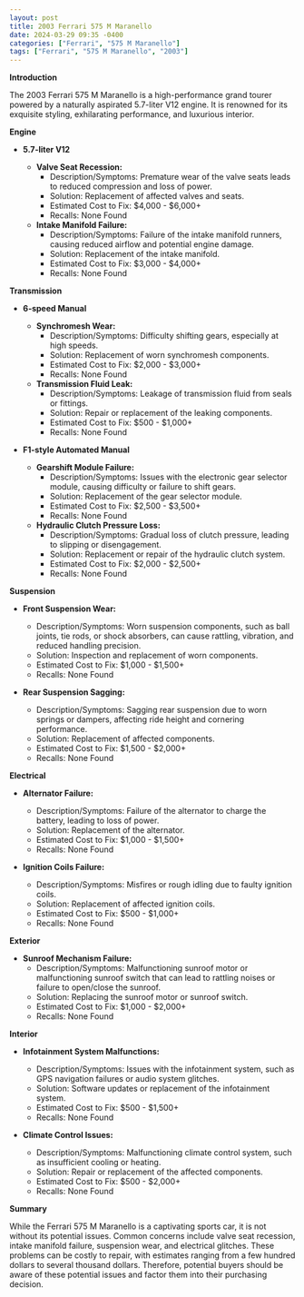 ```yaml
---
layout: post
title: 2003 Ferrari 575 M Maranello
date: 2024-03-29 09:35 -0400
categories: ["Ferrari", "575 M Maranello"]
tags: ["Ferrari", "575 M Maranello", "2003"]
---
```

**Introduction**

The 2003 Ferrari 575 M Maranello is a high-performance grand tourer powered by a naturally aspirated 5.7-liter V12 engine. It is renowned for its exquisite styling, exhilarating performance, and luxurious interior.

**Engine**

* **5.7-liter V12**

    * **Valve Seat Recession:**
        * Description/Symptoms: Premature wear of the valve seats leads to reduced compression and loss of power.
        * Solution: Replacement of affected valves and seats.
        * Estimated Cost to Fix: $4,000 - $6,000+
        * Recalls: None Found
    * **Intake Manifold Failure:**
        * Description/Symptoms: Failure of the intake manifold runners, causing reduced airflow and potential engine damage.
        * Solution: Replacement of the intake manifold.
        * Estimated Cost to Fix: $3,000 - $4,000+
        * Recalls: None Found

**Transmission**

* **6-speed Manual**

    * **Synchromesh Wear:**
        * Description/Symptoms: Difficulty shifting gears, especially at high speeds.
        * Solution: Replacement of worn synchromesh components.
        * Estimated Cost to Fix: $2,000 - $3,000+
        * Recalls: None Found
    * **Transmission Fluid Leak:**
        * Description/Symptoms: Leakage of transmission fluid from seals or fittings.
        * Solution: Repair or replacement of the leaking components.
        * Estimated Cost to Fix: $500 - $1,000+
        * Recalls: None Found

* **F1-style Automated Manual**

    * **Gearshift Module Failure:**
        * Description/Symptoms: Issues with the electronic gear selector module, causing difficulty or failure to shift gears.
        * Solution: Replacement of the gear selector module.
        * Estimated Cost to Fix: $2,500 - $3,500+
        * Recalls: None Found
    * **Hydraulic Clutch Pressure Loss:**
        * Description/Symptoms: Gradual loss of clutch pressure, leading to slipping or disengagement.
        * Solution: Replacement or repair of the hydraulic clutch system.
        * Estimated Cost to Fix: $2,000 - $2,500+
        * Recalls: None Found

**Suspension**

* **Front Suspension Wear:**
    * Description/Symptoms: Worn suspension components, such as ball joints, tie rods, or shock absorbers, can cause rattling, vibration, and reduced handling precision.
    * Solution: Inspection and replacement of worn components.
    * Estimated Cost to Fix: $1,000 - $1,500+
    * Recalls: None Found

* **Rear Suspension Sagging:**
    * Description/Symptoms: Sagging rear suspension due to worn springs or dampers, affecting ride height and cornering performance.
    * Solution: Replacement of affected components.
    * Estimated Cost to Fix: $1,500 - $2,000+
    * Recalls: None Found

**Electrical**

* **Alternator Failure:**
    * Description/Symptoms: Failure of the alternator to charge the battery, leading to loss of power.
    * Solution: Replacement of the alternator.
    * Estimated Cost to Fix: $1,000 - $1,500+
    * Recalls: None Found

* **Ignition Coils Failure:**
    * Description/Symptoms: Misfires or rough idling due to faulty ignition coils.
    * Solution: Replacement of affected ignition coils.
    * Estimated Cost to Fix: $500 - $1,000+
    * Recalls: None Found

**Exterior**

* **Sunroof Mechanism Failure:**
    * Description/Symptoms: Malfunctioning sunroof motor or malfunctioning sunroof switch that can lead to rattling noises or failure to open/close the sunroof.
    * Solution: Replacing the sunroof motor or sunroof switch.
    * Estimated Cost to Fix: $1,000 - $2,000+
    * Recalls: None Found

**Interior**

* **Infotainment System Malfunctions:**
    * Description/Symptoms: Issues with the infotainment system, such as GPS navigation failures or audio system glitches.
    * Solution: Software updates or replacement of the infotainment system.
    * Estimated Cost to Fix: $500 - $1,500+
    * Recalls: None Found

* **Climate Control Issues:**
    * Description/Symptoms: Malfunctioning climate control system, such as insufficient cooling or heating.
    * Solution: Repair or replacement of the affected components.
    * Estimated Cost to Fix: $500 - $2,000+
    * Recalls: None Found

**Summary**

While the Ferrari 575 M Maranello is a captivating sports car, it is not without its potential issues. Common concerns include valve seat recession, intake manifold failure, suspension wear, and electrical glitches. These problems can be costly to repair, with estimates ranging from a few hundred dollars to several thousand dollars. Therefore, potential buyers should be aware of these potential issues and factor them into their purchasing decision.
